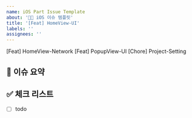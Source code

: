 ```yaml
---
name: iOS Part Issue Template
about: '🍎🍊 iOS 이슈 템플릿'
title: '[Feat] HomeView-UI'
labels: ''
assignees: ''
---
```

[Feat] HomeView-Network
[Feat] PopupView-UI
[Chore] Project-Setting

## 🍎 이슈 요약

<!-- 할 일 적어요. -->

## ✅ 체크 리스트

<!-- 해야 할 일을 적어주세요. -->

- [ ] todo
